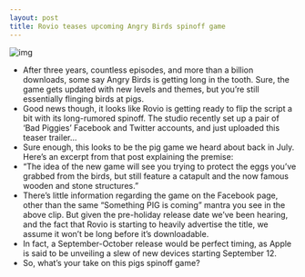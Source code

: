 ```yaml
---
layout: post
title: Rovio teases upcoming Angry Birds spinoff game
---
```

![img](http://media.idownloadblog.com/wp-content/uploads/2012/09/647669818.png)
* After three years, countless episodes, and more than a billion downloads, some say Angry Birds is getting long in the tooth. Sure, the game gets updated with new levels and themes, but you’re still essentially flinging birds at pigs.
* Good news though, it looks like Rovio is getting ready to flip the script a bit with its long-rumored spinoff. The studio recently set up a pair of ‘Bad Piggies’ Facebook and Twitter accounts, and just uploaded this teaser trailer…
* Sure enough, this looks to be the pig game we heard about back in July. Here’s an excerpt from that post explaining the premise:
* “The idea of the new game will see you trying to protect the eggs you’ve grabbed from the birds, but still feature a catapult and the now famous wooden and stone structures.”
* There’s little information regarding the game on the Facebook page, other than the same “Something PIG is coming” mantra you see in the above clip. But given the pre-holiday release date we’ve been hearing, and the fact that Rovio is starting to heavily advertise the title, we assume it won’t be long before it’s downloadable.
* In fact, a September-October release would be perfect timing, as Apple is said to be unveiling a slew of new devices starting September 12.
* So, what’s your take on this pigs spinoff game?

